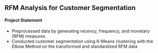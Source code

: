 ## RFM Analysis for Customer Segmentation

#### Project Statement

- Preprocessed data by generating recency, frequency, and monetary (RFM) measures
- Conducted customer segmentation using K-Means clustering with the Elbow Method on the transformed and standardized RFM data
